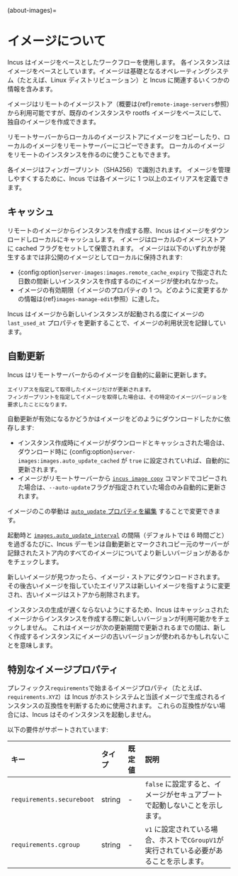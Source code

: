(about-images)=
# イメージについて

Incus はイメージをベースとしたワークフローを使用します。
各インスタンスはイメージをベースとしています。イメージは基礎となるオペレーティングシステム（たとえば、Linux ディストリビューション）と Incus に関連するいくつかの情報を含みます。

イメージはリモートのイメージストア（概要は{ref}`remote-image-servers`参照）から利用可能ですが、既存のインスタンスや rootfs イメージをベースにして、独自のイメージを作成できます。

リモートサーバーからローカルのイメージストアにイメージをコピーしたり、ローカルのイメージをリモートサーバーにコピーできます。
ローカルのイメージをリモートのインスタンスを作るのに使うこともできます。

各イメージはフィンガープリント（SHA256）で識別されます。
イメージを管理しやすくするために、Incus では各イメージに 1 つ以上のエイリアスを定義できます。

## キャッシュ

リモートのイメージからインスタンスを作成する際、Incus はイメージをダウンロードしローカルにキャッシュします。
イメージはローカルのイメージストアに cached フラグをセットして保管されます。
イメージは以下のいずれかが発生するまでは非公開のイメージとしてローカルに保持されます:

- {config:option}`server-images:images.remote_cache_expiry` で指定された日数の間新しいインスタンスを作成するのにイメージが使われなかった。
- イメージの有効期限（イメージのプロパティの 1 つ。どのように変更するかの情報は{ref}`images-manage-edit`参照）に達した。

Incus はイメージから新しいインスタンスが起動される度にイメージの `last_used_at` プロパティを更新することで、イメージの利用状況を記録しています。

## 自動更新

Incus はリモートサーバーからのイメージを自動的に最新に更新します。

```{note}
エイリアスを指定して取得したイメージだけが更新されます。
フィンガープリントを指定してイメージを取得した場合は、その特定のイメージバージョンを要求したことになります。
```

自動更新が有効になるかどうかはイメージをどのようにダウンロードしたかに依存します:

- インスタンス作成時にイメージがダウンロードとキャッシュされた場合は、ダウンロード時に {config:option}`server-images:images.auto_update_cached` が `true` に設定されていれば、自動的に更新されます。
- イメージがリモートサーバーから [`incus image copy`](incus_image_copy.md) コマンドでコピーされた場合は、`--auto-update`フラグが指定されていた場合のみ自動的に更新されます。

イメージのこの挙動は [`auto_update` プロパティを編集](images-manage-edit) することで変更できます。

起動時と [`images.auto_update_interval`](server-options-images) の間隔（デフォルトでは 6 時間ごと）を過ぎるたびに、Incus デーモンは自動更新とマークされコピー元のサーバーが記録されたストア内のすべてのイメージについてより新しいバージョンがあるかをチェックします。

新しいイメージが見つかったら、イメージ・ストアにダウンロードされます。
その後古いイメージを指していたエイリアスは新しいイメージを指すように変更され、古いイメージはストアから削除されます。

インスタンスの生成が遅くならないようにするため、Incus はキャッシュされたイメージからインスタンスを作成する際に新しいバージョンが利用可能かをチェックしません。
これはイメージが次の更新期間で更新されるまでの間は、新しく作成するインスタンスにイメージの古いバージョンが使われるかもしれないことを意味します。

## 特別なイメージプロパティ

プレフィックス`requirements`で始まるイメージプロパティ（たとえば、`requirements.XYZ`）は Incus がホストシステムと当該イメージで生成されるインスタンスの互換性を判断するために使用されます。
これらの互換性がない場合には、Incus はそのインスタンスを起動しません。

以下の要件がサポートされています:

キー                      | タイプ | 既定値  | 説明
:--                       | :---   | :------ | :----------
`requirements.secureboot` | string | -       | `false` に設定すると、イメージがセキュアブートで起動しないことを示します。
`requirements.cgroup`     | string | -       | `v1` に設定されている場合、ホストで`CGroupV1`が実行されている必要があることを示します。
